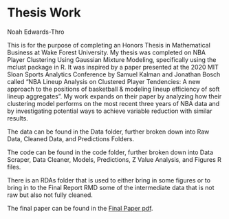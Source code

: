 Thesis Work
================
Noah Edwards-Thro

This is for the purpose of completing an Honors Thesis in Mathematical
Business at Wake Forest University. My thesis was completed on NBA
Player Clustering Using Gaussian Mixture Modeling, specifically using
the mclust package in R. It was inspired by a paper presented at the
2020 MIT Sloan Sports Analytics Conference by Samuel Kalman and Jonathan
Bosch called “NBA Lineup Analysis on Clustered Player Tendencies: A new
approach to the positions of basketball & modeling lineup efficiency of
soft lineup aggregates”. My work expands on their paper by analyzing how
their clustering model performs on the most recent three years of NBA
data and by investigating potential ways to achieve variable reduction
with similar results.

The data can be found in the Data folder, further broken down into Raw
Data, Cleaned Data, and Predictions Folders.

The code can be found in the code folder, further broken down into Data
Scraper, Data Cleaner, Models, Predictions, Z Value Analysis, and
Figures R files.

There is an RDAs folder that is used to either bring in some figures or
to bring in to the Final Report RMD some of the intermediate data that
is not raw but also not fully cleaned.

The final paper can be found in the [Final Paper pdf](https://github.com/nedwardsthro/Thesis_Work/blob/main/Final-Paper.pdf).
